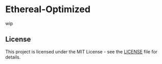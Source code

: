 # Ethereal-Optimized
wip

## License

This project is licensed under the MIT License - see the [LICENSE](LICENSE) file for details.
